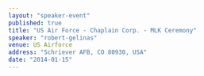 ```yaml
---
layout: "speaker-event"
published: true
title: "US Air Force - Chaplain Corp. - MLK Ceremony"
speaker: "robert-gelinas"
venue: US Airforce
address: "Schriever AFB, CO 80930, USA"
date: "2014-01-15"
---
```


